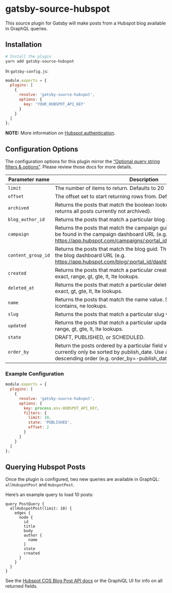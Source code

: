 # gatsby-source-hubspot

This source plugin for Gatsby will make posts from a Hubspot blog available in GraphQL queries.

## Installation

```sh
# Install the plugin
yarn add gatsby-source-hubspot
```

In `gatsby-config.js`:

```js
module.exports = {
  plugins: [
    {
      resolve: 'gatsby-source-hubspot',
      options: {
        key: 'YOUR_HUBSPOT_API_KEY'
      }
    }
  ]
};
```

**NOTE:** More information on [Hubspot authentication](https://developers.hubspot.com/docs/methods/auth/oauth-overview). 

## Configuration Options

The configuration options for this plugin mirror the [“Optional query string filters & options”](https://developers.hubspot.com/docs/methods/blogv2/get_blog_posts). Please review those docs for more details.

|Parameter name	      |Description
|---------------------|-----------------------------------------------------------------------------------
| `limit`             | The number of items to return. Defaults to 20
| `offset`            | The offset set to start returning rows from. Defaults to 0.
| `archived`          | Returns the posts that match the boolean lookup (e.g. archived=false returns all posts currently not archived).
| `blog_author_id`    | Returns the posts that match a particular blog author ID value.
| `campaign`          | Returns the posts that match the campaign guid. The campaign guid can be found in the campaign dashboard URL (e.g. https://app.hubspot.com/campaigns/:portal_id/#/details/:campaign_guid).
| `content_group_id`  | Returns the posts that match the blog guid. The blog guid can be found in the blog dashboard URL (e.g. https://app.hubspot.com/blog/:portal_id/dashboard/:blog_guid).
| `created`           | Returns the posts that match a particular created time value. Supports exact, range, gt, gte, lt, lte lookups.
| `deleted_at`        | Returns the posts that match a particular deleted time value. Supports exact, gt, gte, lt, lte lookups.
| `name`              | Returns the posts that match the name value. Supports exact, contains, icontains, ne lookups.
| `slug`              | Returns the posts that match a particular slug value.
| `updated`           | Returns the posts that match a particular updated time. Supports exact, range, gt, gte, lt, lte lookups.
| `state`             | DRAFT, PUBLISHED, or SCHEDULED.
| `order_by`          | Return the posts ordered by a particular field value. Blog posts can currently only be sorted by publish_date. Use a negative value to sort in descending order (e.g. order_by=-publish_date).                                                                                                                                                                                            |

### Example Configuration

```js
module.exports = {
  plugins: [
    {
      resolve: 'gatsby-source-hubspot',
      options: {
        key: process.env.HUBSPOT_API_KEY,
        filters: {
          limit: 10,
          state: 'PUBLISHED',
          offset: 2
        }
      }
    }
  ]
};
```

## Querying Hubspot Posts

Once the plugin is configured, two new queries are available in GraphQL: `allHubspotPost` and `HubspotPost`.

Here’s an example query to load 10 posts:

```gql
query PostQuery {
  allHubspotPost(limit: 10) {
    edges {
      node {
        id
        title
        body
        author {
          name
        }
        state
        created
      } 
    }
  }
}
```

See the [Hubspot COS Blog Post API docs](https://developers.hubspot.com/docs/methods/blogv2/get_blog_posts) or the GraphiQL UI for info on all returned fields.
